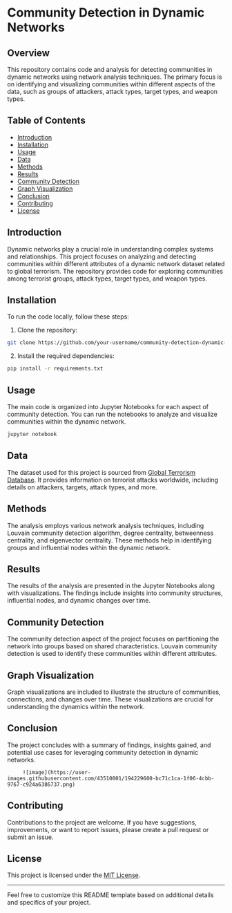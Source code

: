 # Community Detection in Dynamic Networks

## Overview

This repository contains code and analysis for detecting communities in dynamic networks using network analysis techniques. The primary focus is on identifying and visualizing communities within different aspects of the data, such as groups of attackers, attack types, target types, and weapon types.

## Table of Contents

- [Introduction](#introduction)
- [Installation](#installation)
- [Usage](#usage)
- [Data](#data)
- [Methods](#methods)
- [Results](#results)
- [Community Detection](#community-detection)
- [Graph Visualization](#graph-visualization)
- [Conclusion](#conclusion)
- [Contributing](#contributing)
- [License](#license)

## Introduction

Dynamic networks play a crucial role in understanding complex systems and relationships. This project focuses on analyzing and detecting communities within different attributes of a dynamic network dataset related to global terrorism. The repository provides code for exploring communities among terrorist groups, attack types, target types, and weapon types.

## Installation

To run the code locally, follow these steps:

1. Clone the repository:

```bash
git clone https://github.com/your-username/community-detection-dynamic-networks.git
```

2. Install the required dependencies:

```bash
pip install -r requirements.txt
```

## Usage

The main code is organized into Jupyter Notebooks for each aspect of community detection. You can run the notebooks to analyze and visualize communities within the dynamic network.

```bash
jupyter notebook
```

## Data

The dataset used for this project is sourced from [Global Terrorism Database](https://www.start.umd.edu/gtd/). It provides information on terrorist attacks worldwide, including details on attackers, targets, attack types, and more.

## Methods

The analysis employs various network analysis techniques, including Louvain community detection algorithm, degree centrality, betweenness centrality, and eigenvector centrality. These methods help in identifying groups and influential nodes within the dynamic network.

## Results

The results of the analysis are presented in the Jupyter Notebooks along with visualizations. The findings include insights into community structures, influential nodes, and dynamic changes over time.

## Community Detection

The community detection aspect of the project focuses on partitioning the network into groups based on shared characteristics. Louvain community detection is used to identify these communities within different attributes.

## Graph Visualization

Graph visualizations are included to illustrate the structure of communities, connections, and changes over time. These visualizations are crucial for understanding the dynamics within the network.

## Conclusion

The project concludes with a summary of findings, insights gained, and potential use cases for leveraging community detection in dynamic networks.

         ![image](https://user-images.githubusercontent.com/43510001/194229600-bc71c1ca-1f06-4cbb-9767-c924a6386737.png)

## Contributing

Contributions to the project are welcome. If you have suggestions, improvements, or want to report issues, please create a pull request or submit an issue.

## License

This project is licensed under the [MIT License](LICENSE).

---

Feel free to customize this README template based on additional details and specifics of your project.
